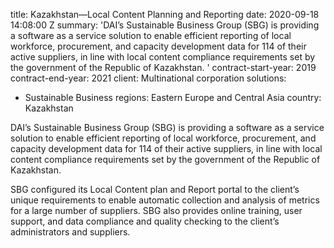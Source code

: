 
title: Kazakhstan—Local Content Planning and Reporting
date: 2020-09-18 14:08:00 Z
summary: 'DAI’s Sustainable Business Group (SBG) is providing a software as a service
  solution to enable efficient reporting of local workforce, procurement, and capacity
  development data for 114 of their active suppliers, in line with local content compliance
  requirements set by the government of the Republic of Kazakhstan. '
contract-start-year: 2019
contract-end-year: 2021
client: Multinational corporation
solutions:
- Sustainable Business
regions: Eastern Europe and Central Asia
country: Kazakhstan


DAI’s Sustainable Business Group (SBG) is providing a software as a service solution to enable efficient reporting of local workforce, procurement, and capacity development data for 114 of their active suppliers, in line with local content compliance requirements set by the government of the Republic of Kazakhstan.

SBG configured its Local Content plan and Report portal to the client’s unique requirements to enable automatic collection and analysis of metrics for a large number of suppliers. SBG also provides online training, user support, and data compliance and quality checking to the client’s administrators and suppliers.
